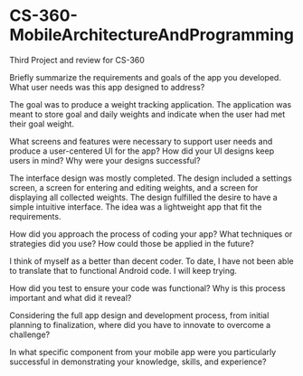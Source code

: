 # CS-360-MobileArchitectureAndProgramming
Third Project and review for CS-360

<p>
  Briefly summarize the requirements and goals of the app you developed. What user needs was this app designed to address?
</p>
<p>
  The goal was to produce a weight tracking application. The application was meant to store goal and daily weights and indicate when the user had met their goal weight.
 </p>
<p>
What screens and features were necessary to support user needs and produce a user-centered UI for the app? How did your UI designs keep users in mind? Why were your designs successful?
</p>
<p>
  The interface design was mostly completed. The design included a settings screen, a screen for entering and editing weights, and a screen for displaying 
  all collected weights.
  The design fulfilled the desire to have a simple intuitive interface. The idea was a lightweight app that fit the requirements.
<p>
How did you approach the process of coding your app? What techniques or strategies did you use? How could those be applied in the future?
  </p>
  <p>
  I think of myself as a better than decent coder. To date, I have not been able to translate that to functional Android code. I will keep trying.
  </p>
  <p>
How did you test to ensure your code was functional? Why is this process important and what did it reveal?
  </p>
  <p>
Considering the full app design and development process, from initial planning to finalization, where did you have to innovate to overcome a challenge?
  </p>
  <p>
In what specific component from your mobile app were you particularly successful in demonstrating your knowledge, skills, and experience?
  </p>
